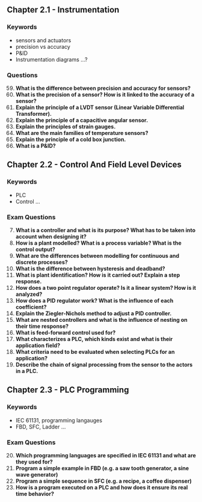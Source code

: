 ## Chapter 2.1 - Instrumentation

### Keywords

* sensors and actuators
* precision vs accuracy
* P&ID
* Instrumentation diagrams ...?

### Questions

59. **What is the difference between precision and accuracy for sensors?**
60. **What is the precision of a sensor? How is it linked to the accuracy of a sensor?**
61. **Explain the principle of a LVDT sensor (Linear Variable Differential Transformer).**
62. **Explain the principle of a capacitive angular sensor.**
63. **Explain the principles of strain gauges.**
64. **What are the main families of temperature sensors?**
65. **Explain the principle of a cold box junction.**
66. **What is a P&ID?**

## Chapter 2.2 - Control And Field Level Devices

### Keywords

* PLC
* Control
...

### Exam Questions

7. **What is a controller and what is its purpose? What has to be taken into account when designing it?**
8. **How is a plant modelled? What is a process variable? What is the control output?**
9. **What are the differences between modelling for continuous and discrete processes?**
10. **What is the difference between hysteresis and deadband?**
11. **What is plant identification? How is it carried out? Explain a step response.**
12. **How does a two point regulator operate? Is it a linear system? How is it analyzed?**
13. **How does a PID regulator work? What is the influence of each coefficient?**
14. **Explain the Ziegler-Nichols method to adjust a PID controller.**
15. **What are nested controllers and what is the influence of nesting on their time response?**
16. **What is feed-forward control used for?**
17. **What characterizes a PLC, which kinds exist and what is their application field?**
18. **What criteria need to be evaluated when selecting PLCs for an application?**
19. **Describe the chain of signal processing from the sensor to the actors in a PLC.**

## Chapter 2.3 - PLC Programming 

### Keywords

* IEC 61131, programming langauges
* FBD, SFC, Ladder ...

### Exam Questions 

20. **Which programming languages are specified in IEC 61131 and what are they used for?**
21. **Program a simple example in FBD (e.g. a saw tooth generator, a sine wave generator)**
22. **Program a simple sequence in SFC (e.g. a recipe, a coffee dispenser)**
23. **How is a program executed on a PLC and how does it ensure its real time behavior?**
